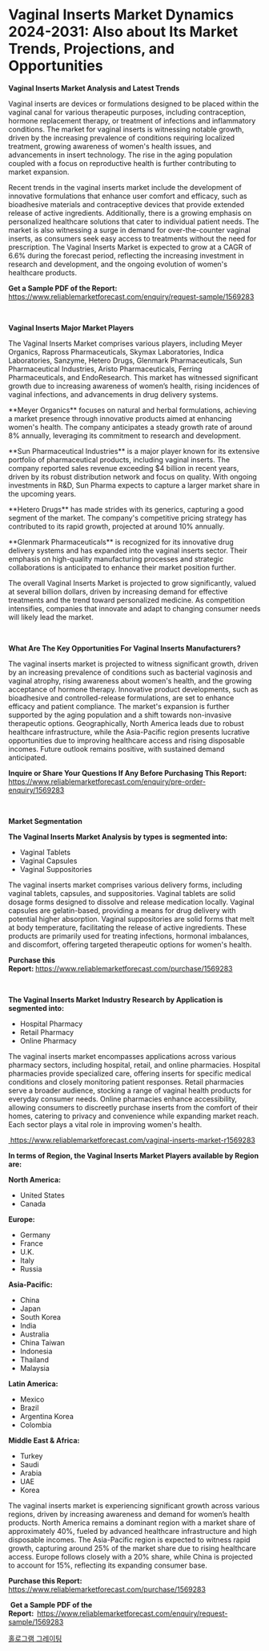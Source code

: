 <p><h1>Vaginal Inserts Market Dynamics 2024-2031: Also about Its Market Trends, Projections, and Opportunities</h1></p><p><strong>Vaginal Inserts Market Analysis and Latest Trends</strong></p>
<p><p>Vaginal inserts are devices or formulations designed to be placed within the vaginal canal for various therapeutic purposes, including contraception, hormone replacement therapy, or treatment of infections and inflammatory conditions. The market for vaginal inserts is witnessing notable growth, driven by the increasing prevalence of conditions requiring localized treatment, growing awareness of women's health issues, and advancements in insert technology. The rise in the aging population coupled with a focus on reproductive health is further contributing to market expansion.</p><p>Recent trends in the vaginal inserts market include the development of innovative formulations that enhance user comfort and efficacy, such as bioadhesive materials and contraceptive devices that provide extended release of active ingredients. Additionally, there is a growing emphasis on personalized healthcare solutions that cater to individual patient needs. The market is also witnessing a surge in demand for over-the-counter vaginal inserts, as consumers seek easy access to treatments without the need for prescription. The Vaginal Inserts Market is expected to grow at a CAGR of 6.6% during the forecast period, reflecting the increasing investment in research and development, and the ongoing evolution of women's healthcare products.</p></p>
<p><strong>Get a Sample PDF of the Report:&nbsp;</strong> <a href="https://www.reliablemarketforecast.com/enquiry/request-sample/1569283?utm_campaign=1840&utm_medium=2&utm_source=Github&utm_content=ia&utm_term=29122024&utm_id=vaginal-inserts">https://www.reliablemarketforecast.com/enquiry/request-sample/1569283</a></p>
<p>&nbsp;</p>
<p><strong>Vaginal Inserts Major Market Players</strong></p>
<p><p>The Vaginal Inserts Market comprises various players, including Meyer Organics, Rapross Pharmaceuticals, Skymax Laboratories, Indica Laboratories, Sanzyme, Hetero Drugs, Glenmark Pharmaceuticals, Sun Pharmaceutical Industries, Aristo Pharmaceuticals, Ferring Pharmaceuticals, and EndoResearch. This market has witnessed significant growth due to increasing awareness of women’s health, rising incidences of vaginal infections, and advancements in drug delivery systems.</p><p>**Meyer Organics** focuses on natural and herbal formulations, achieving a market presence through innovative products aimed at enhancing women's health. The company anticipates a steady growth rate of around 8% annually, leveraging its commitment to research and development.</p><p>**Sun Pharmaceutical Industries** is a major player known for its extensive portfolio of pharmaceutical products, including vaginal inserts. The company reported sales revenue exceeding $4 billion in recent years, driven by its robust distribution network and focus on quality. With ongoing investments in R&D, Sun Pharma expects to capture a larger market share in the upcoming years.</p><p>**Hetero Drugs** has made strides with its generics, capturing a good segment of the market. The company's competitive pricing strategy has contributed to its rapid growth, projected at around 10% annually.</p><p>**Glenmark Pharmaceuticals** is recognized for its innovative drug delivery systems and has expanded into the vaginal inserts sector. Their emphasis on high-quality manufacturing processes and strategic collaborations is anticipated to enhance their market position further.</p><p>The overall Vaginal Inserts Market is projected to grow significantly, valued at several billion dollars, driven by increasing demand for effective treatments and the trend toward personalized medicine. As competition intensifies, companies that innovate and adapt to changing consumer needs will likely lead the market.</p></p>
<p>&nbsp;</p>
<p><strong>What Are The Key Opportunities For Vaginal Inserts Manufacturers?</strong></p>
<p><p>The vaginal inserts market is projected to witness significant growth, driven by an increasing prevalence of conditions such as bacterial vaginosis and vaginal atrophy, rising awareness about women's health, and the growing acceptance of hormone therapy. Innovative product developments, such as bioadhesive and controlled-release formulations, are set to enhance efficacy and patient compliance. The market's expansion is further supported by the aging population and a shift towards non-invasive therapeutic options. Geographically, North America leads due to robust healthcare infrastructure, while the Asia-Pacific region presents lucrative opportunities due to improving healthcare access and rising disposable incomes. Future outlook remains positive, with sustained demand anticipated.</p></p>
<p><strong>Inquire or Share Your Questions If Any Before Purchasing This Report:</strong> <a href="https://www.reliablemarketforecast.com/enquiry/pre-order-enquiry/1569283?utm_campaign=1840&utm_medium=2&utm_source=Github&utm_content=ia&utm_term=29122024&utm_id=vaginal-inserts">https://www.reliablemarketforecast.com/enquiry/pre-order-enquiry/1569283</a></p>
<p>&nbsp;</p>
<p><strong>Market Segmentation</strong></p>
<p><strong>The Vaginal Inserts Market Analysis by types is segmented into:</strong></p>
<p><ul><li>Vaginal Tablets</li><li>Vaginal Capsules</li><li>Vaginal Suppositories</li></ul></p>
<p><p>The vaginal inserts market comprises various delivery forms, including vaginal tablets, capsules, and suppositories. Vaginal tablets are solid dosage forms designed to dissolve and release medication locally. Vaginal capsules are gelatin-based, providing a means for drug delivery with potential higher absorption. Vaginal suppositories are solid forms that melt at body temperature, facilitating the release of active ingredients. These products are primarily used for treating infections, hormonal imbalances, and discomfort, offering targeted therapeutic options for women's health.</p></p>
<p><strong>Purchase this Report:&nbsp;</strong><a href="https://www.reliablemarketforecast.com/purchase/1569283?utm_campaign=1840&utm_medium=2&utm_source=Github&utm_content=ia&utm_term=29122024&utm_id=vaginal-inserts">https://www.reliablemarketforecast.com/purchase/1569283</a></p>
<p>&nbsp;</p>
<p><strong>The Vaginal Inserts Market Industry Research by Application is segmented into:</strong></p>
<p><ul><li>Hospital Pharmacy</li><li>Retail Pharmacy</li><li>Online Pharmacy</li></ul></p>
<p><p>The vaginal inserts market encompasses applications across various pharmacy sectors, including hospital, retail, and online pharmacies. Hospital pharmacies provide specialized care, offering inserts for specific medical conditions and closely monitoring patient responses. Retail pharmacies serve a broader audience, stocking a range of vaginal health products for everyday consumer needs. Online pharmacies enhance accessibility, allowing consumers to discreetly purchase inserts from the comfort of their homes, catering to privacy and convenience while expanding market reach. Each sector plays a vital role in improving women's health.</p></p>
<p><a href="https://www.reliablemarketforecast.com/vaginal-inserts-market-r1569283?utm_campaign=1840&utm_medium=2&utm_source=Github&utm_content=ia&utm_term=29122024&utm_id=vaginal-inserts">&nbsp;https://www.reliablemarketforecast.com/vaginal-inserts-market-r1569283</a></p>
<p><strong>In terms of Region, the Vaginal Inserts Market Players available by Region are:</strong></p>
<p>
    <p> <strong> North America: </strong>
        <ul>
            <li>United States</li>
            <li>Canada</li>
        </ul>
        </p> 
    <p> <strong> Europe: </strong>
        <ul>
            <li>Germany</li>
            <li>France</li>
            <li>U.K.</li>
            <li>Italy</li>
            <li>Russia</li>
        </ul>
        </p> 
    <p> <strong> Asia-Pacific: </strong>
        <ul>
            <li>China</li>
            <li>Japan</li>
            <li>South Korea</li>
            <li>India</li>
            <li>Australia</li>
            <li>China Taiwan</li>
            <li>Indonesia</li>
            <li>Thailand</li>
            <li>Malaysia</li>
        </ul>
        </p> 
    <p> <strong> Latin America: </strong>
        <ul>
            <li>Mexico</li>
            <li>Brazil</li>
            <li>Argentina Korea</li>
            <li>Colombia</li>
        </ul>
        </p> 
    <p> <strong> Middle East & Africa: </strong>
        <ul>
            <li>Turkey</li>
            <li>Saudi</li>
            <li>Arabia</li>
            <li>UAE</li>
            <li>Korea</li>
        </ul>
    </p>
    </p>
<p><p>The vaginal inserts market is experiencing significant growth across various regions, driven by increasing awareness and demand for women’s health products. North America remains a dominant region with a market share of approximately 40%, fueled by advanced healthcare infrastructure and high disposable incomes. The Asia-Pacific region is expected to witness rapid growth, capturing around 25% of the market share due to rising healthcare access. Europe follows closely with a 20% share, while China is projected to account for 15%, reflecting its expanding consumer base.</p></p>
<p><strong>Purchase this Report: </strong><a href="https://www.reliablemarketforecast.com/purchase/1569283?utm_campaign=1840&utm_medium=2&utm_source=Github&utm_content=ia&utm_term=29122024&utm_id=vaginal-inserts">https://www.reliablemarketforecast.com/purchase/1569283</a></p>
<p>&nbsp;<strong>Get a Sample PDF of the Report:&nbsp;&nbsp;</strong><a href="https://www.reliablemarketforecast.com/enquiry/request-sample/1569283?utm_campaign=1840&utm_medium=2&utm_source=Github&utm_content=ia&utm_term=29122024&utm_id=vaginal-inserts">https://www.reliablemarketforecast.com/enquiry/request-sample/1569283</a></p>
<p><strong></strong></p>
<p><p><a href="https://github.com/laholand/Market-Research-Report-List-6/blob/main/761234929180.md?utm_campaign=1840&utm_medium=2&utm_source=Github&utm_content=ia&utm_term=29122024&utm_id=vaginal-inserts">홀로그램 그레이팅</a></p></p>